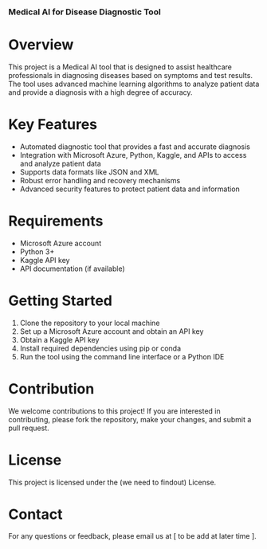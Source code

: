 ### Medical AI for Disease Diagnostic Tool

# Overview
 
This project is a Medical AI tool that is designed to assist healthcare professionals in 
diagnosing diseases based on symptoms and test results. The tool uses advanced machine 
learning algorithms to analyze patient data and provide a diagnosis with a high degree of accuracy.

 # Key Features
 
* Automated diagnostic tool that provides a fast and accurate diagnosis
* Integration with Microsoft Azure, Python, Kaggle, and APIs to access and analyze patient data
* Supports data formats like JSON and XML
* Robust error handling and recovery mechanisms
* Advanced security features to protect patient data and information

# Requirements

* Microsoft Azure account
* Python 3+
* Kaggle API key
* API documentation (if available)

# Getting Started
1. Clone the repository to your local machine
2. Set up a Microsoft Azure account and obtain an API key
3. Obtain a Kaggle API key
4. Install required dependencies using pip or conda
5. Run the tool using the command line interface or a Python IDE

# Contribution
We welcome contributions to this project! If you are interested in contributing, please fork
the repository, make your changes, and submit a pull request.

# License
This project is licensed under the (we need to findout) License.

# Contact
For any questions or feedback, please email us at [ to be add at later time ].
